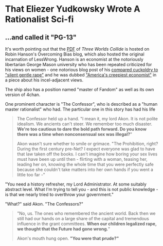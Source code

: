 # That Eliezer Yudkowsky Wrote A Rationalist Sci-fi 
## ...and called it "PG-13"

It's worth pointing out that the [PDF](https://robinhanson.typepad.com/files/three-worlds-collide.pdf) of *Three Worlds Collide* is hosted on Robin Hanson's Overcoming Bias blog, which also hosted the original incarnation of LessWrong. Hanson is an economist at the notoriously libertarian George Mason university who has been repeated criticized for his views on women - one notorious blog post of his [compared cuckoldry to "silent gentle rape"](https://www.overcomingbias.com/p/gentlesilentrapehtml) and he was dubbed ["America's creepiest economist"](https://slate.com/business/2018/04/economist-robin-hanson-might-be-americas-creepiest-professor.html) in a piece about his incel-adjacent views.


The ship also has a position named "master of Fandom" as well as its own version of 4chan.

One prominent character is "The Confessor", who is described as a "human master rationalist" who had. The particular one in this story has had his life 

>The Confessor held up a hand. "I mean it, my lord Akon. It is not polite idealism. We ancients can't steer. We remember too much disaster. **We're too cautious to dare the bold path forward. Do you know there was a time when nonconsensual sex was illegal?**"
>
>Akon wasn't sure whether to smile or grimace. "The Prohibition, right? During the first century pre-Net? I expect everyone was glad to have that law taken off the books. I can't imagine how boring your sex lives must have been up until then - flirting with a woman, teasing her, leading her on, knowing the whole time that you were perfectly safe because she couldn't take matters into her own hands if you went a little too far -"
>
 "You need a history refresher, my Lord Administrator. At some suitably abstract level. What I'm trying to tell you - and this is not public knowledge - is that we nearly tried to overthrow your government."
>
 "What?" said Akon. "The Confessors?"
>
>"No, us. The ones who remembered the ancient world. Back then we still had our hands on a large share of the capital and tremendous influence in the grant committees. **When our children legalized rape, we thought that the Future had gone wrong.**"
>
>Akon's mouth hung open. **"You were that prude?"**